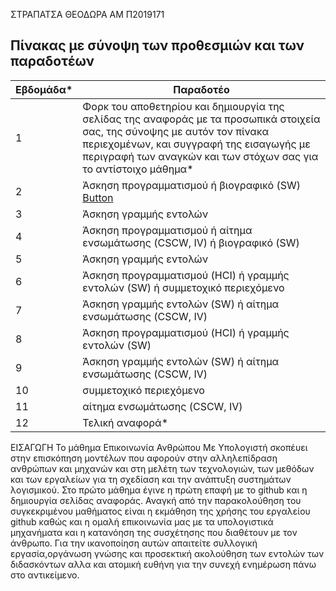 ΣΤΡΑΠΑΤΣΑ ΘΕΟΔΩΡΑ
ΑΜ Π2019171

## Πίνακας με σύνοψη των προθεσμιών και των παραδοτέων


| Εβδομάδα* | Παραδοτέο |
| --- | --- |
| 1 | Φορκ του αποθετηρίου και δημιουργία της σελίδας της αναφοράς με τα προσωπικά στοιχεία σας, της σύνοψης με αυτόν τον πίνακα περιεχομένων, και συγγραφή της εισαγωγής με περιγραφή των αναγκών και των στόχων σας για το αντίστοιχο μάθημα* |
| 2 | Άσκηση προγραμματισμού ή βιογραφικό  (SW) [Button](https://github.com/theodorastrapatsa/site/blob/master/_remix/button.md)|
| 3 | Άσκηση γραμμής εντολών |
| 4 | Άσκηση προγραμματισμού ή αίτημα ενσωμάτωσης (CSCW, IV) ή βιογραφικό  (SW) |
| 5 | Άσκηση γραμμής εντολών |
| 6 | Άσκηση προγραμματισμού (HCI) ή γραμμής εντολών (SW) ή συμμετοχικό περιεχόμενο |
| 7 | Άσκηση γραμμής εντολών (SW) ή αίτημα ενσωμάτωσης (CSCW, IV) |
| 8 | Άσκηση προγραμματισμού (HCI) ή γραμμής εντολών (SW) |
| 9 | Άσκηση γραμμής εντολών (SW) ή αίτημα ενσωμάτωσης (CSCW, IV) |
| 10 | συμμετοχικό περιεχόμενο |
| 11 | αίτημα ενσωμάτωσης (CSCW, IV) |
| 12 | Τελική αναφορά* |


ΕΙΣΑΓΩΓΗ 
Το μάθημα Επικοινωνία Ανθρώπου Με Υπολογιστή σκοπέυει στην επισκόπηση μοντέλων που αφορούν στην αλληλεπίδραση ανθρώπων και μηχανών και στη μελέτη των τεχνολογιών, των μεθόδων και των εργαλείων για τη σχεδίαση και την ανάπτυξη συστημάτων λογισμικού. Στο πρώτο μάθημα έγινε η πρώτη επαφή με το github και η δημιουργία σελίδας αναφοράς. Αναγκή από την παρακολούθηση του συγκεκριμένου μαθήματος είναι η εκμάθηση της χρήσης του εργαλείου github καθώς και η ομαλή επικοινωνία μας με τα υπολογιστικά μηχανήματα και η κατανόηση της συσχέτησης που διαθέτουν με τον άνθρωπο. Για την ικανοποίηση αυτών απαιτείτε συλλογική εργασία,οργάνωση γνώσης και προσεκτική ακολούθηση των εντολών των διδασκόντων αλλα και ατομική ευθήνη για την συνεχή ενημέρωση πάνω στο αντικείμενο.
